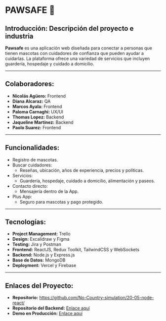 # PAWSAFE 🐾

## Introducción: Descripción del proyecto e industria
**Pawsafe** es una aplicación web diseñada para conectar a personas que tienen mascotas con cuidadores de confianza que pueden ayudar a cuidarlas. La plataforma ofrece una variedad de servicios que incluyen guardería, hospedaje y cuidado a domicilio.

---

## Colaboradores:
- **Nicolás Agüero:** Frontend
- **Diana Alcaraz:** QA
- **Marcos Ayala:** Frontend
- **Paloma Carnaghi:** UX/UI
- **Thomas Lopez:** Backend
- **Jaqueline Martínez:** Backend
- **Paolo Suarez:** Frontend

---

## Funcionalidades:
- Registro de mascotas.
- Buscar cuidadores:
  - Reseñas, ubicación, años de experiencia, precios y políticas.
- Servicios:
  - Guardería, hospedaje, cuidado a domicilio, alimentación y paseos.
- Contacto directo:
  - Mensajería dentro de la App.
- Plus App:
  - Seguro para mascotas y pago protegido.

---

## Tecnologías:
- **Project Management:** Trello
- **Design:** Excalidraw y Figma
- **Testing:** Jira y Postman
- **Frontend:** ReactJS, Redux Toolkit, TailwindCSS y WebSockets
- **Backend:** Node.js y Express.js
- **Base de Datos:** MongoDB
- **Deployment:** Vercel y Firebase

---

## Enlaces del Proyecto:
- **Repositorio:** https://github.com/No-Country-simulation/20-05-node-react/
- **Repositorio del Backend:** [Enlace aquí](#)
- **Demo en Producción:** [Enlace aquí](#)